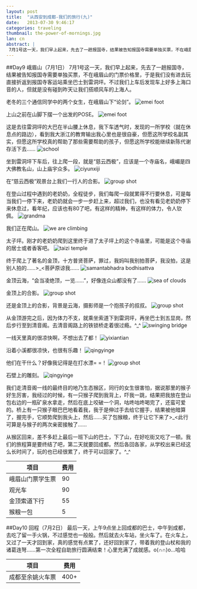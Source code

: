 ```yaml
---
layout: post
title:  "从西安到成都-我们的旅行(九)"
date:   2013-07-30 9:46:17
categories: traveling
thumbnail: the-power-of-mornings.jpg
lan: cn
abstract: |
 7月1号这一天，我们早上起来，先去了一趟报国寺，结果被告知报国寺需要单独买票，不在峨眉山的门票价格里，于是我们没有进去玩直接折返到报国寺客运站乘坐巴士到雷洞坪。不过我们上车后发现车上好多上海口音的人，但就是没有碰到昨天让我们搭顺风车的上海人。
---
```


##Day9 峨眉山（7月1日）
7月1号这一天，我们早上起来，先去了一趟报国寺，结果被告知报国寺需要单独买票，不在峨眉山的门票价格里，于是我们没有进去玩直接折返到报国寺客运站乘坐巴士到雷洞坪。不过我们上车后发现车上好多上海口音的人，但就是没有碰到昨天让我们搭顺风车的上海人。

老冬的三个通信同学中的两个女生，在峨眉山下“论剑”。
![](http://carpenter.qiniudn.com/emei-foot-5.jpg "emei foot")

上山之前在山脚下摆一个出发的POSE。
![](http://carpenter.qiniudn.com/emei-foot-6.jpg "emei foot")

这是去往雷洞坪的大巴在半山腰上休息，我下车透气时，发现的一所学校（就在休息点的路边），看到我大浙江的教育输出我心里也是很自豪，但愿这所学校名副其实，但愿这所学校真的帮助了那些需要帮助的孩子，但愿这所学校能继续新陈代谢存活下去……
![](http://carpenter.qiniudn.com/emei-school.jpg "school")

坐到雷洞坪下车后，往上爬一段，就是“慈云西极”，应该是一个寺庙名，峨嵋是四大佛教名山，山上庙宇众多。
![](http://carpenter.qiniudn.com/emei-ciyunxiji.jpg "ciyunxiji")

在“慈云西极”观景台上我们一行人的合影。
![](http://carpenter.qiniudn.com/emei-group-shot-1.jpg "group shot")

在登山过程中遇到的老奶奶，全程徒步，我们每爬一段就累得不行要休息，可是每当我们一停下来，老奶奶就会一步一步赶上来，超过我们，也没有看见老奶奶停下来休息过，看年纪，应该也有80了吧，有这样的精神，有这样的体力，令人钦佩。
![](http://carpenter.qiniudn.com/emei-grandma.jpg "grandma")

我们正在爬山。
![](http://carpenter.qiniudn.com/emei-we-are-climbing-the-mounting.jpg "we are climbing")

太子坪。刚才的老奶奶爬到这里终于进了太子坪上的这个寺庙里，可能是这个寺庙的居士或者香客吧。
![](http://carpenter.qiniudn.com/emei-taizi-temple.jpg "taizi temple")

终于爬上了著名的金顶，十方普贤菩萨，罪过，我妈叫我别拍菩萨，我没拍，这是别人拍的……>_<菩萨原谅我……
![](http://carpenter.qiniudn.com/emei-samantabhadra-bodhisattva.jpg "samantabhadra bodhisattva")

金顶云海，“会当凌绝顶，一览……”，好像连众山都没有了……
![](http://carpenter.qiniudn.com/emei-sea-of-clouds.jpg "sea of clouds")

金顶上的合影。
![](http://carpenter.qiniudn.com/emei-group-shot-2.jpg "group shot")

还是金顶上的合影，背景是云海，摄影师是一个抱孩子的叔叔。
![](http://carpenter.qiniudn.com/emei-group-shot-3.jpg "group shot")

从金顶游完之后，因为体力不支，就乘坐索道下到雷洞坪，再坐巴士到五显岗，然后步行至到清音阁。去清音阁路上的铁锁桥走着很过瘾。^_^
![](http://carpenter.qiniudn.com/emei-swinging-bridge.jpg "swinging bridge")

一线天里真的很凉快啊，不想出去了都！
![](http://carpenter.qiniudn.com/emei-yixiantian.jpg "yixiantian")

沿着小溪都很凉快，也很有乐趣！
![](http://carpenter.qiniudn.com/emei-qingyinge-1.jpg "qingyinge")

他们在干什么？好像我记得是在打水漂= =！
![](http://carpenter.qiniudn.com/emei-group-shot-4.jpg "group shot")

石壁上的雕刻。
![](http://carpenter.qiniudn.com/emei-qingyinge-2.jpg "qingyinge")

我们走清音阁一线的最终目的地乃生态猴区，同行的女生很害怕，据说那里的猴子好生厉害，我经过的时候，有一只猴子爬到我背上，吓我一跳，结果把我放在登山包右边的一瓶矿泉水拿走，然后在底上咬破一个洞，咕咚咕咚喝完了，还蛮可爱的。桥上有一只猴子眼巴巴地看着我，我于是伸过手去给它握手，结果被他暗算了，握完手，它顺势爬到我头上，然后……买了包猴粮，终于让它下来了>_<此行可算是与猴子的两次亲密接触了……

从猴区回来，差不多赶上最后一班下山的巴士，下了山，在好吃街又吃了一顿。我们的旅程算是要终结了吧，第二天就要回成都。然后各回各家，从学校出来已经这么长时间了，玩的也已经很累了，终于可以回家了。^_^

项目|费用
---|---
峨眉山门票学生票|90
观光车|90
金顶索道下行|55
猴粮一包|5

##Day10 回程（7月2日）
最后一天，上午9点坐上回成都的巴士，中午到成都，去吃了留一手火锅，不过感觉也一般般。然后就去火车站，坐火车了。在火车上，又过了一天才回到家，真的感觉有点累了，还好回到家了，带着我的登山杖和我的诸葛连弩……第一次全程自助旅行圆满结束！心里充满了成就感。o(∩∩)o...哈哈

项目|费用
---|---
成都至余姚火车票|400+

